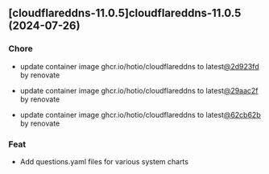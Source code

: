 

## [cloudflareddns-11.0.5]cloudflareddns-11.0.5 (2024-07-26)

### Chore



- update container image ghcr.io/hotio/cloudflareddns to latest[@2d923fd](https://github.com/2d923fd) by renovate

- update container image ghcr.io/hotio/cloudflareddns to latest[@29aac2f](https://github.com/29aac2f) by renovate

- update container image ghcr.io/hotio/cloudflareddns to latest[@62cb62b](https://github.com/62cb62b) by renovate

### Feat



- Add questions.yaml files for various system charts